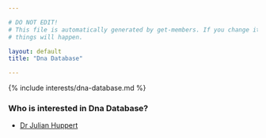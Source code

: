 ```yaml
---

# DO NOT EDIT!
# This file is automatically generated by get-members. If you change it, bad
# things will happen.

layout: default
title: "Dna Database"

---
```


{% include interests/dna-database.md %}

### Who is interested in Dna Database?


* [Dr Julian Huppert](../members/dr-julian-huppert.html)
